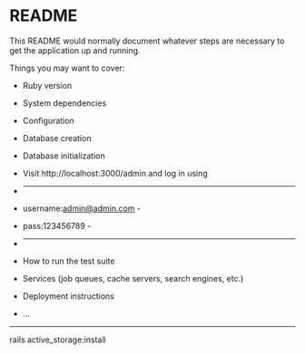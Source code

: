 # README

This README would normally document whatever steps are necessary to get the
application up and running.

Things you may want to cover:

* Ruby version

* System dependencies

* Configuration

* Database creation

* Database initialization

* Visit http://localhost:3000/admin and log in using
* ------------------------ -
* username:admin@admin.com -
* pass:123456789           -
* --------------------------
* How to run the test suite

* Services (job queues, cache servers, search engines, etc.)

* Deployment instructions

* ...
*****************
rails active_storage:install

